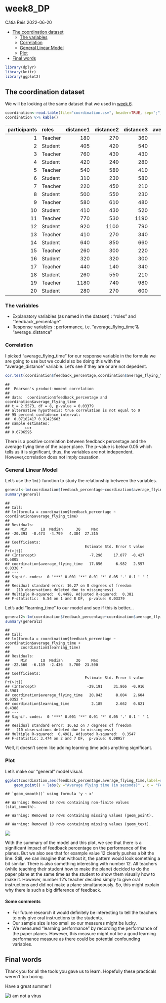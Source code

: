 week8_DP
================
Cátia Reis
2022-06-20

-   [The coordination dataset](#the-coordination-dataset)
    -   [The variables](#the-variables)
    -   [Correlation](#correlation)
    -   [General Linear Model](#general-linear-model)
    -   [Plot](#plot)
-   [Final words](#final-words)

``` r
library(dplyr)
library(knitr)
library(ggplot2)
```

## The coordination dataset

We will be looking at the same dataset that we used in [week
6](https://github.com/kaktos2/Practicals/blob/b0359cddcbe321f9a0707f52a1e50e1533a206e6/DP_week6/DP_week6.md).

``` r
coordination<-read.table(file="coordination.csv", header=TRUE, sep=";",dec=",") 
coordination %>% kable()
```

| participants | roles   | distance1 | distance2 | distance3 | average_distance | time1 | time2 | time3 | average_flying_time | learning_time | feedback_percentage |
|-------------:|:--------|----------:|----------:|----------:|-----------------:|------:|------:|------:|--------------------:|--------------:|--------------------:|
|            1 | Teacher |       180 |       270 |       360 |           270.00 |  1.17 |  2.14 |  2.33 |                1.88 |          4.00 |                  NA |
|            2 | Student |       405 |       420 |       540 |           455.00 |  0.92 |  2.40 |  1.07 |                1.46 |          5.65 |               13.40 |
|            3 | Teacher |       760 |       430 |       430 |           540.00 |  2.66 |  2.23 |  2.23 |                2.37 |          7.75 |                  NA |
|            4 | Student |       420 |       240 |       280 |           313.33 |  1.80 |  1.97 |  1.46 |                1.74 |          8.42 |               26.28 |
|            5 | Teacher |       540 |       580 |       410 |           510.00 |  2.17 |  2.17 |  1.17 |                1.84 |         10.83 |                  NA |
|            6 | Student |       310 |       230 |       580 |           373.33 |  2.11 |  1.52 |  2.62 |                2.08 |          5.77 |               20.83 |
|            7 | Teacher |       220 |       450 |       210 |           293.33 |  1.41 |  2.18 |  1.78 |                1.79 |          4.43 |                  NA |
|            8 | Student |       500 |       550 |       230 |           426.66 |  2.42 |  2.15 |  2.20 |                2.26 |         11.28 |               20.00 |
|            9 | Teacher |       580 |       610 |       480 |           556.67 |  2.23 |  2.60 |  1.92 |                2.25 |          5.53 |                  NA |
|           10 | Student |       410 |       430 |       520 |           453.33 |  2.04 |  2.03 |  2.04 |                2.04 |          6.17 |               34.14 |
|           11 | Teacher |       770 |       530 |      1190 |           830.00 |  3.47 |  2.37 |  3.90 |                3.25 |         10.00 |                  NA |
|           12 | Student |       920 |      1100 |       790 |           936.67 |  4.13 |  4.65 |  2.79 |                3.86 |          5.45 |               85.71 |
|           13 | Teacher |       410 |       270 |       340 |           340.00 |  1.02 |  1.57 |  1.84 |                1.48 |         11.00 |                  NA |
|           14 | Student |       640 |       850 |       660 |           716.67 |  3.03 |  3.52 |  2.89 |                3.15 |          5.42 |               42.10 |
|           15 | Teacher |       260 |       300 |       220 |           260.00 |  3.25 |  2.85 |  2.90 |                3.00 |          4.80 |                  NA |
|           16 | Student |       320 |       320 |       300 |           313.33 |  2.82 |  2.35 |  2.55 |                2.57 |          6.72 |               34.37 |
|           17 | Teacher |       440 |       140 |       340 |           306.67 |  2.78 |  2.70 |  2.82 |                2.77 |          6.50 |                  NA |
|           18 | Student |       260 |       550 |       210 |           340.00 |  3.15 |  2.63 |  2.55 |                2.78 |          3.57 |               21.95 |
|           19 | Teacher |      1180 |       740 |       980 |           966.67 |  4.73 |  3.45 |  3.75 |                3.98 |          4.30 |                  NA |
|           20 | Student |       280 |       270 |       600 |           383.33 |  1.24 |  1.02 |  1.89 |                1.38 |          9.88 |               44.66 |

### The variables

-   Explanatory variables (as named in the dataset) : “roles” and
    “feedback_percentage”
-   Response variables : performance, i.e. “average_flying_time”&
    “average_distance”

### Correlation

I picked “average_flying_time” for our response variable in the formula
we are going to use but we could also be doing this with the
“average_distance” variable. Let’s see if they are or are not depedent.

``` r
cor.test(coordination$feedback_percentage,coordination$average_flying_time)
```

    ## 
    ##  Pearson's product-moment correlation
    ## 
    ## data:  coordination$feedback_percentage and coordination$average_flying_time
    ## t = 2.5573, df = 8, p-value = 0.03379
    ## alternative hypothesis: true correlation is not equal to 0
    ## 95 percent confidence interval:
    ##  0.07102417 0.91423603
    ## sample estimates:
    ##       cor 
    ## 0.6706595

There is a positive correlation between feedback percentage and the
average flying time of the paper plane. The p-value is below 0.05 which
tells us it is significant, thus, the variables are not independent.
However,correlation does not imply causation.

### General Linear Model

Let’s use the `lm()` function to study the relationship between the
variables.

``` r
general<-lm(coordination$feedback_percentage~coordination$average_flying_time)
summary(general)
```

    ## 
    ## Call:
    ## lm(formula = coordination$feedback_percentage ~ coordination$average_flying_time)
    ## 
    ## Residuals:
    ##     Min      1Q  Median      3Q     Max 
    ## -20.393  -8.473  -4.799   4.384  27.315 
    ## 
    ## Coefficients:
    ##                                  Estimate Std. Error t value Pr(>|t|)  
    ## (Intercept)                        -7.296     17.077  -0.427   0.6805  
    ## coordination$average_flying_time   17.856      6.982   2.557   0.0338 *
    ## ---
    ## Signif. codes:  0 '***' 0.001 '**' 0.01 '*' 0.05 '.' 0.1 ' ' 1
    ## 
    ## Residual standard error: 16.27 on 8 degrees of freedom
    ##   (10 observations deleted due to missingness)
    ## Multiple R-squared:  0.4498, Adjusted R-squared:  0.381 
    ## F-statistic:  6.54 on 1 and 8 DF,  p-value: 0.03379

Let’s add “learning_time” to our model and see if this is better…

``` r
general2<-lm(coordination$feedback_percentage~coordination$average_flying_time+coordination$learning_time)
summary(general2)
```

    ## 
    ## Call:
    ## lm(formula = coordination$feedback_percentage ~ coordination$average_flying_time + 
    ##     coordination$learning_time)
    ## 
    ## Residuals:
    ##     Min      1Q  Median      3Q     Max 
    ## -22.560  -6.139  -2.436   5.700  23.500 
    ## 
    ## Coefficients:
    ##                                  Estimate Std. Error t value Pr(>|t|)  
    ## (Intercept)                       -29.191     31.866  -0.916   0.3901  
    ## coordination$average_flying_time   20.843      8.004   2.604   0.0352 *
    ## coordination$learning_time          2.185      2.662   0.821   0.4388  
    ## ---
    ## Signif. codes:  0 '***' 0.001 '**' 0.01 '*' 0.05 '.' 0.1 ' ' 1
    ## 
    ## Residual standard error: 16.62 on 7 degrees of freedom
    ##   (10 observations deleted due to missingness)
    ## Multiple R-squared:  0.4981, Adjusted R-squared:  0.3547 
    ## F-statistic: 3.474 on 2 and 7 DF,  p-value: 0.08957

Well, it doesn’t seem like adding learning time adds anything
significant.

### Plot

Let’s make our “general” model visual.

``` r
ggplot(coordination,aes(feedback_percentage,average_flying_time,label=rownames(coordination),color=roles)) +
    geom_point() + labs(y ="Average flying time (in seconds)" , x = "Feedback percentage") + geom_text(hjust = -0.3)+geom_smooth(method = "lm", se = TRUE,color="black")  
```

    ## `geom_smooth()` using formula 'y ~ x'

    ## Warning: Removed 10 rows containing non-finite values (stat_smooth).

    ## Warning: Removed 10 rows containing missing values (geom_point).

    ## Warning: Removed 10 rows containing missing values (geom_text).

![](DP_week8_files/figure-gfm/unnamed-chunk-6-1.png)<!-- -->

With the summary of the model and this plot, we see that there is a
significant impact of feedback percentage on the performance of the
planes. But we also see that for example value 12 clearly pushes a bit
the line. Still, we can imagine that without it, the pattern would look
something a bit similar. There is also something interesting with number
12. All teachers (while teaching their student how to make the plane)
decided to do the paper plane at the same time as the student to show
them visually how to make it. However, number 12’s teacher decided
simply to give oral instructions and did not make a plane
simultaneously. So, this might explain why there is such a big
difference of feedback.

#### Some comments

-   For future research it would definitely be interesting to tell the
    teachers to only give oral instructions to the students.
-   Our sample size is too small so our measures might be lucky.
-   We measured “learning performance” by recording the performance of
    the paper planes. However, this measure might not be a good learning
    performance measure as there could be potential confounding
    variables.

## Final words

Thank you for all the tools you gave us to learn. Hopefully these
practicals weren’t too boring.

Have a great summer !

![i am not a virus](qr.JPG)
